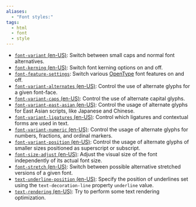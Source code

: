 ```yaml
---
aliases:
  - "Font styles:"
tags:
  - html
  - font
  - style
---
```

- [`font-variant` (en-US)](https://developer.mozilla.org/en-US/docs/Web/CSS/font-variant): Switch between small caps and normal font alternatives.
- [`font-kerning` (en-US)](https://developer.mozilla.org/en-US/docs/Web/CSS/font-kerning): Switch font kerning options on and off.
- [`font-feature-settings`](https://developer.mozilla.org/ko/docs/Web/CSS/font-feature-settings): Switch various [OpenType](https://en.wikipedia.org/wiki/OpenType) font features on and off.
- [`font-variant-alternates` (en-US)](https://developer.mozilla.org/en-US/docs/Web/CSS/font-variant-alternates): Control the use of alternate glyphs for a given font-face.
- [`font-variant-caps` (en-US)](https://developer.mozilla.org/en-US/docs/Web/CSS/font-variant-caps): Control the use of alternate capital glyphs.
- [`font-variant-east-asian` (en-US)](https://developer.mozilla.org/en-US/docs/Web/CSS/font-variant-east-asian): Control the usage of alternate glyphs for East Asian scripts, like Japanese and Chinese.
- [`font-variant-ligatures` (en-US)](https://developer.mozilla.org/en-US/docs/Web/CSS/font-variant-ligatures): Control which ligatures and contextual forms are used in text.
- [`font-variant-numeric` (en-US)](https://developer.mozilla.org/en-US/docs/Web/CSS/font-variant-numeric): Control the usage of alternate glyphs for numbers, fractions, and ordinal markers.
- [`font-variant-position` (en-US)](https://developer.mozilla.org/en-US/docs/Web/CSS/font-variant-position): Control the usage of alternate glyphs of smaller sizes positioned as superscript or subscript.
- [`font-size-adjust` (en-US)](https://developer.mozilla.org/en-US/docs/Web/CSS/font-size-adjust): Adjust the visual size of the font independently of its actual font size.
- [`font-stretch` (en-US)](https://developer.mozilla.org/en-US/docs/Web/CSS/font-stretch): Switch between possible alternative stretched versions of a given font.
- [`text-underline-position` (en-US)](https://developer.mozilla.org/en-US/docs/Web/CSS/text-underline-position): Specify the position of underlines set using the `text-decoration-line` property `underline` value.
- [`text-rendering` (en-US)](https://developer.mozilla.org/en-US/docs/Web/CSS/text-rendering): Try to perform some text rendering optimization.